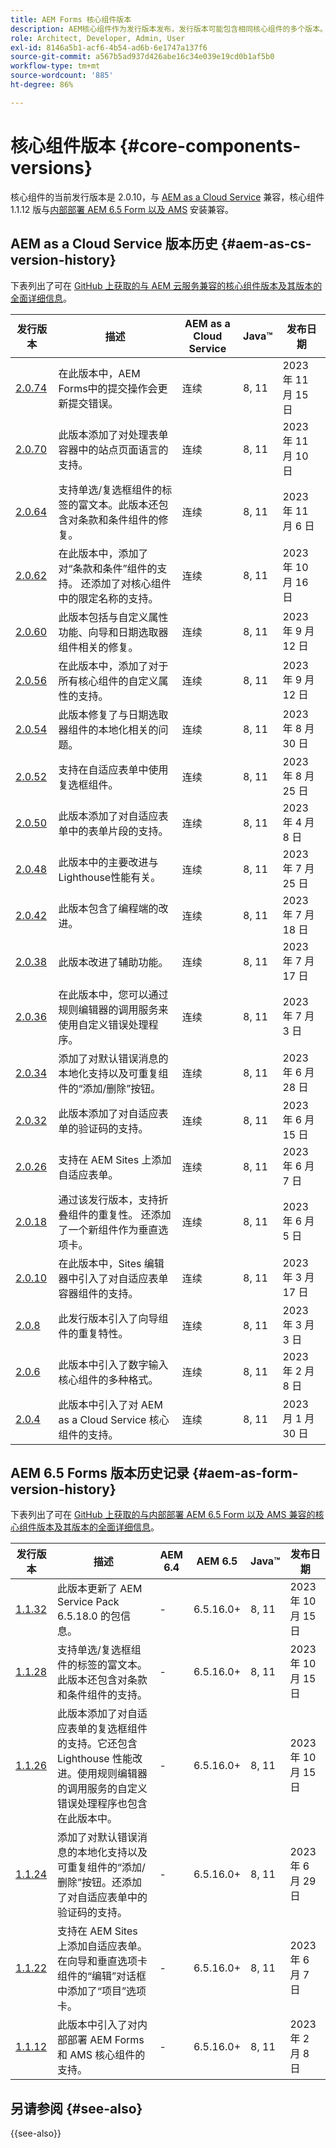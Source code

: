 ```yaml
---
title: AEM Forms 核心组件版本
description: AEM核心组件作为发行版本发布，发行版本可能包含相同核心组件的多个版本。 本文档介绍了什么是发行版本和版本，以及如何了解核心组件与 AEM 的兼容性。
role: Architect, Developer, Admin, User
exl-id: 8146a5b1-acf6-4b54-ad6b-6e1747a137f6
source-git-commit: a567b5ad937d426abe16c34e039e19cd0b1af5b0
workflow-type: tm+mt
source-wordcount: '885'
ht-degree: 86%

---
```


# 核心组件版本 {#core-components-versions}

核心组件的当前发行版本是 2.0.10，与 [AEM as a Cloud Service](https://experienceleague.adobe.com/docs/experience-manager-cloud-service/landing/home.html?lang=zh-Hans) 兼容，核心组件 1.1.12 版与[内部部署 AEM 6.5 Form 以及 AMS](https://experienceleague.adobe.com/docs/experience-manager-65/user-guide/home.html?lang=zh-Hans) 安装兼容。

## AEM as a Cloud Service 版本历史 {#aem-as-cs-version-history}

下表列出了可在 [GitHub 上获取的与 AEM 云服务兼容的核心组件版本及其版本的全面详细信息](https://github.com/adobe/aem-core-forms-components/releases)。

| 发行版本 | 描述 | AEM as a Cloud Service | Java™ | 发布日期 |
|---|---|---|---|---|
| [2.0.74](https://github.com/adobe/aem-core-forms-components/releases/tag/core-forms-components-reactor-2.0.74) | 在此版本中，AEM Forms中的提交操作会更新提交错误。 | 连续 | 8, 11 | 2023 年 11 月 15 日 |
| [2.0.70](https://github.com/adobe/aem-core-forms-components/releases/tag/core-forms-components-reactor-2.0.70) | 此版本添加了对处理表单容器中的站点页面语言的支持。 | 连续 | 8, 11 | 2023 年 11 月 10 日 |
| [2.0.64](https://github.com/adobe/aem-core-forms-components/releases/tag/core-forms-components-reactor-2.0.64) | 支持单选/复选框组件的标签的富文本。此版本还包含对条款和条件组件的修复。 | 连续 | 8, 11 | 2023 年 11 月 6 日 |
| [2.0.62](https://github.com/adobe/aem-core-forms-components/releases/tag/core-forms-components-reactor-2.0.62) | 在此版本中，添加了对“条款和条件”组件的支持。 还添加了对核心组件中的限定名称的支持。 | 连续 | 8, 11 | 2023 年 10 月 16 日 |
| [2.0.60](https://github.com/adobe/aem-core-forms-components/releases/tag/core-forms-components-reactor-2.0.60) | 此版本包括与自定义属性功能、向导和日期选取器组件相关的修复。 | 连续 | 8, 11 | 2023 年 9 月 12 日 |
| [2.0.56](https://github.com/adobe/aem-core-forms-components/releases/tag/core-forms-components-reactor-2.0.56) | 在此版本中，添加了对于所有核心组件的自定义属性的支持。 | 连续 | 8, 11 | 2023 年 9 月 12 日 |
| [2.0.54](https://github.com/adobe/aem-core-forms-components/releases/tag/core-forms-components-reactor-2.0.54) | 此版本修复了与日期选取器组件的本地化相关的问题。 | 连续 | 8, 11 | 2023 年 8 月 30 日 |
| [2.0.52](https://github.com/adobe/aem-core-forms-components/releases/tag/core-forms-components-reactor-2.0.52) | 支持在自适应表单中使用复选框组件。 | 连续 | 8, 11 | 2023 年 8 月 25 日 |
| [2.0.50](https://github.com/adobe/aem-core-forms-components/releases/tag/core-forms-components-reactor-2.0.50) | 此版本添加了对自适应表单中的表单片段的支持。 | 连续 | 8, 11 | 2023 年 4 月 8 日 |
| [2.0.48](https://github.com/adobe/aem-core-forms-components/releases/tag/core-forms-components-reactor-2.0.48) | 此版本中的主要改进与Lighthouse性能有关。 | 连续 | 8, 11 | 2023 年 7 月 25 日 |
| [2.0.42](https://github.com/adobe/aem-core-forms-components/releases/tag/core-forms-components-reactor-2.0.42) | 此版本包含了编程端的改进。 | 连续 | 8, 11 | 2023 年 7 月 18 日 |
| [2.0.38](https://github.com/adobe/aem-core-forms-components/releases/tag/core-forms-components-reactor-2.0.38) | 此版本改进了辅助功能。 | 连续 | 8, 11 | 2023 年 7 月 17 日 |
| [2.0.36](https://github.com/adobe/aem-core-forms-components/releases/tag/core-forms-components-reactor-2.0.36) | 在此版本中，您可以通过规则编辑器的调用服务来使用自定义错误处理程序。 | 连续 | 8, 11 | 2023 年 7 月 3 日 |
| [2.0.34](https://github.com/adobe/aem-core-forms-components/releases/tag/core-forms-components-reactor-2.0.34) | 添加了对默认错误消息的本地化支持以及可重复组件的“添加/删除”按钮。 | 连续 | 8, 11 | 2023 年 6 月 28 日 |
| [2.0.32](https://github.com/adobe/aem-core-forms-components/releases/tag/core-forms-components-reactor-2.0.32) | 此版本添加了对自适应表单的验证码的支持。 | 连续 | 8, 11 | 2023 年 6 月 15 日 |
| [2.0.26](https://github.com/adobe/aem-core-forms-components/releases/tag/core-forms-components-reactor-2.0.26) | 支持在 AEM Sites 上添加自适应表单。 | 连续 | 8, 11 | 2023 年 6 月 7 日 |
| [2.0.18](https://github.com/adobe/aem-core-forms-components/releases/tag/core-forms-components-reactor-2.0.18) | 通过该发行版本，支持折叠组件的重复性。 还添加了一个新组件作为垂直选项卡。 | 连续 | 8, 11 | 2023 年 6 月 5 日 |
| [2.0.10](https://github.com/adobe/aem-core-forms-components/releases/tag/core-forms-components-reactor-2.0.10) | 在此版本中，Sites 编辑器中引入了对自适应表单容器组件的支持。 | 连续 | 8, 11 | 2023 年 3 月 17 日 |
| [2.0.8](https://github.com/adobe/aem-core-forms-components/releases/tag/core-forms-components-reactor-2.0.8) | 此发行版本引入了向导组件的重复特性。 | 连续 | 8, 11 | 2023 年 3 月 3 日 |
| [2.0.6](https://github.com/adobe/aem-core-forms-components/releases/tag/core-forms-components-reactor-2.0.6) | 此版本中引入了数字输入核心组件的多种格式。 | 连续 | 8, 11 | 2023 年 2 月 8 日 |
| [2.0.4](https://github.com/adobe/aem-core-forms-components/releases/tag/core-forms-components-reactor-2.0.6) | 此版本中引入了对 AEM as a Cloud Service 核心组件的支持。 | 连续 | 8, 11 | 2023 月 1 月 30 日 |

## AEM 6.5 Forms 版本历史记录 {#aem-as-form-version-history}

下表列出了可在 [GitHub 上获取的与内部部署 AEM 6.5 Form 以及 AMS 兼容的核心组件版本及其版本的全面详细信息](https://github.com/adobe/aem-core-forms-components/releases/tag/core-forms-components-reactor-1.1.12)。

| 发行版本 | 描述 | AEM 6.4 | AEM 6.5 | Java™ | 发布日期 |
|---|---|---|---|---|---|
| [1.1.32](https://github.com/adobe/aem-core-forms-components/releases/tag/core-forms-components-reactor-1.1.32) | 此版本更新了 AEM Service Pack 6.5.18.0 的包信息。 | - | 6.5.16.0+ | 8, 11 | 2023 年 10 月 15 日 |
| [1.1.28](https://github.com/adobe/aem-core-forms-components/releases/tag/core-forms-components-reactor-1.1.28) | 支持单选/复选框组件的标签的富文本。此版本还包含对条款和条件组件的支持。 | - | 6.5.16.0+ | 8, 11 | 2023 年 10 月 15 日 |
| [1.1.26](https://github.com/adobe/aem-core-forms-components/releases/tag/core-forms-components-reactor-1.1.26) | 此版本添加了对自适应表单的复选框组件的支持。它还包含 Lighthouse 性能改进。使用规则编辑器的调用服务的自定义错误处理程序也包含在此版本中。 | - | 6.5.16.0+ | 8, 11 | 2023 年 10 月 15 日 |
| [1.1.24](https://github.com/adobe/aem-core-forms-components/releases/tag/core-forms-components-reactor-1.1.24) | 添加了对默认错误消息的本地化支持以及可重复组件的“添加/删除”按钮。还添加了对自适应表单中的验证码的支持。 | - | 6.5.16.0+ | 8, 11 | 2023 年 6 月 29 日 |
| [1.1.22](https://github.com/adobe/aem-core-forms-components/releases/tag/core-forms-components-reactor-1.1.22) | 支持在 AEM Sites 上添加自适应表单。在向导和垂直选项卡组件的“编辑”对话框中添加了“项目”选项卡。 | - | 6.5.16.0+ | 8, 11 | 2023 年 6 月 7 日 |
| [1.1.12](https://github.com/adobe/aem-core-forms-components/releases/tag/core-forms-components-reactor-1.1.12) | 此版本中引入了对内部部署 AEM Forms 和 AMS 核心组件的支持。 | - | 6.5.16.0+ | 8, 11 | 2023 年 2 月 8 日 |

## 另请参阅 {#see-also}

{{see-also}}